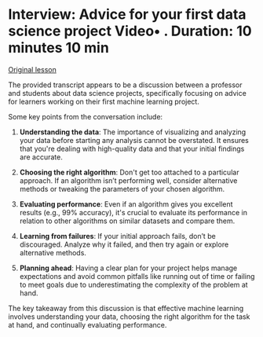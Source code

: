 # Interview: Advice for your first data science project Video• . Duration: 10 minutes 10 min

[Original lesson](https://www.coursera.org/learn/uol-how-computers-work/lecture/ZNvoT/interview-advice-for-your-first-data-science-project)

The provided transcript appears to be a discussion between a professor and students about data science projects, specifically focusing on advice for learners working on their first machine learning project.

Some key points from the conversation include:

1. **Understanding the data**: The importance of visualizing and analyzing your data before starting any analysis cannot be overstated. It ensures that you're dealing with high-quality data and that your initial findings are accurate.
2. **Choosing the right algorithm**: Don't get too attached to a particular approach. If an algorithm isn’t performing well, consider alternative methods or tweaking the parameters of your chosen algorithm.

3. **Evaluating performance**: Even if an algorithm gives you excellent results (e.g., 99% accuracy), it's crucial to evaluate its performance in relation to other algorithms on similar datasets and compare them.

4. **Learning from failures**: If your initial approach fails, don’t be discouraged. Analyze why it failed, and then try again or explore alternative methods.

5. **Planning ahead**: Having a clear plan for your project helps manage expectations and avoid common pitfalls like running out of time or failing to meet goals due to underestimating the complexity of the problem at hand.

The key takeaway from this discussion is that effective machine learning involves understanding your data, choosing the right algorithm for the task at hand, and continually evaluating performance.


